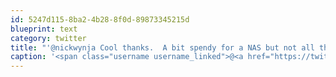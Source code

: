 ```yaml
---
id: 5247d115-8ba2-4b28-8f0d-89873345215d
blueprint: text
category: twitter
title: "'@nickwynja Cool thanks.  A bit spendy for a NAS but not all that much more than what I paid for my QNAP NAS"
caption: '<span class="username username_linked">@<a href="https://twitter.com/nickwynja" title="Nick Wynja">nickwynja</a></span> Cool thanks.  A bit spendy for a NAS but not all that much more than what I paid for my QNAP NAS'
---
```

